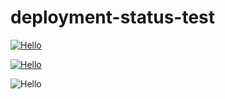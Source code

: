 # deployment-status-test

[![Hello](https://dry0f3.deta.dev/test/test/test.yml/badge.svg?branch=test&event=deployment_status)](https://github.com/mikBighne98/deployment-status-test/actions/workflows/test.yml)

[![Hello](https://dry0f3.deta.dev/test/test/test.yml/badge.svg?branch=test&event=deployment_status)](https://github.com/mikBighne98/deployment-status-test/actions/workflows/test.yml)

![Hello](https://dry0f3.deta.dev/test/test/test.yml/badge.svg?branch=test&event=deployment_status)

